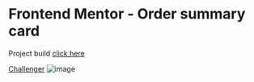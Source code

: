 # Frontend Mentor - Order summary card

Project build [click here](https://card-summary-frontendmentor.surge.sh/)

  


[Challenger](https://www.frontendmentor.io/challenges/order-summary-component-QlPmajDUj)
![image](https://user-images.githubusercontent.com/16105546/139542277-497e2a6c-649b-4722-b32b-095204c12492.png)

